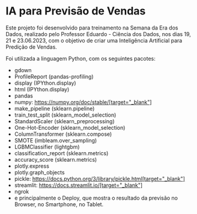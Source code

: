 # IA para Previsão de Vendas

Este projeto foi desenvolvido para treinamento na Semana da Era dos Dados, realizado pelo Professor Eduardo - Ciência dos Dados, nos dias 19, 21 e 23.06.2023, com o objetivo de criar uma Inteligência Artificial para Predição de Vendas.

Foi utilizada a linguagem Python, com os seguintes pacotes:
- gdown
- ProfileReport (pandas-profiling)
- display (IPYthon.display)
- html (IPYthon.display)
- pandas
- numpy: https://numpy.org/doc/stable/[target="_blank"]
- make_pipeline (sklearn.pipeline)
- train_test_split (sklearn_model_selection)
- StandardScaler (sklearn_preprocessing)
- One-Hot-Encoder (sklearn_model_selection)
- ColumnTransformer (sklearn.compose)
- SMOTE (imbleam.over_sampling)
- LGBMClassifier (lightgbm)
- classification_report (sklearn.metrics)
- accuracy_score (sklearn.metrics)
- plotly.express
- plotly.graph_objects
- pickle: https://docs.python.org/3/library/pickle.html[target="_blank"] 
- streamlit: https://docs.streamlit.io/[target="_blank"]
- ngrok
- e principalmente o Deploy, que mostra o resultado da previsão no Browser, no Smartphone, no Tablet.
